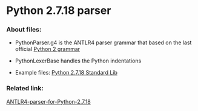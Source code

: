 # Python 2.7.18 parser

### About files:
 - PythonParser.g4
   is the ANTLR4 parser grammar that based on the last official [Python 2 grammar](https://docs.python.org/2.7/reference/grammar.html)

 - PythonLexerBase
   handles the Python indentations
   
 - Example files: [Python 2.7.18 Standard Lib](https://www.python.org/downloads/release/python-2718/)

### Related link:
[ANTLR4-parser-for-Python-2.7.18](https://github.com/RobEin/ANTLR4-parser-for-Python-2.7.18)
